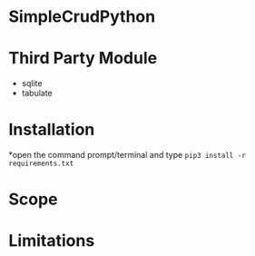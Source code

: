 # SimpleCrudPython


# Third Party Module
* sqlite
* tabulate

# Installation
*open the command prompt/terminal and type `pip3 install -r requirements.txt`


# Scope


# Limitations
